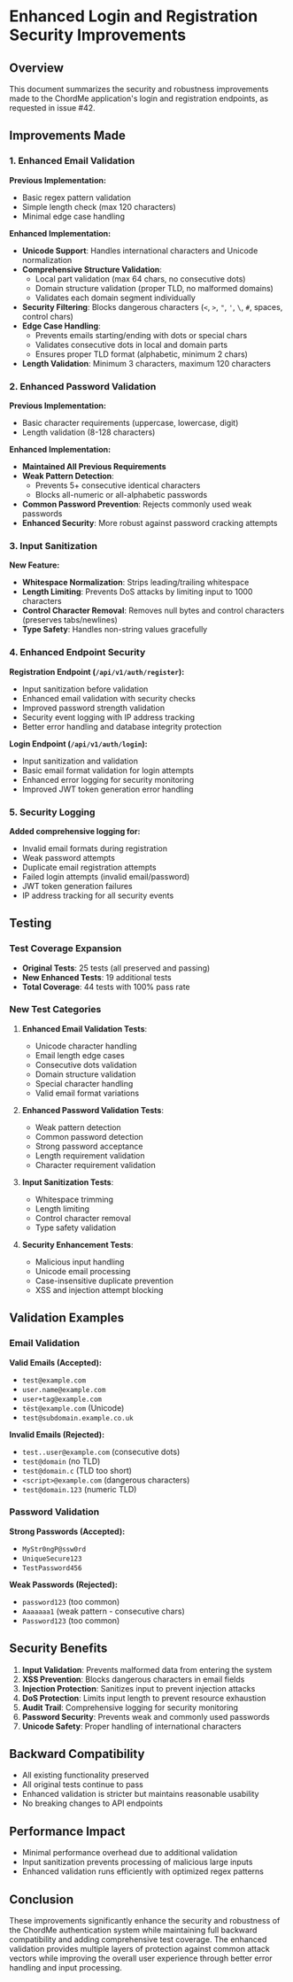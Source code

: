 # Enhanced Login and Registration Security Improvements

## Overview

This document summarizes the security and robustness improvements made to the ChordMe application's login and registration endpoints, as requested in issue #42.

## Improvements Made

### 1. Enhanced Email Validation

**Previous Implementation:**
- Basic regex pattern validation
- Simple length check (max 120 characters)
- Minimal edge case handling

**Enhanced Implementation:**
- **Unicode Support**: Handles international characters and Unicode normalization
- **Comprehensive Structure Validation**: 
  - Local part validation (max 64 chars, no consecutive dots)
  - Domain structure validation (proper TLD, no malformed domains)
  - Validates each domain segment individually
- **Security Filtering**: Blocks dangerous characters (`<`, `>`, `"`, `'`, `\`, `#`, spaces, control chars)
- **Edge Case Handling**: 
  - Prevents emails starting/ending with dots or special chars
  - Validates consecutive dots in local and domain parts
  - Ensures proper TLD format (alphabetic, minimum 2 chars)
- **Length Validation**: Minimum 3 characters, maximum 120 characters

### 2. Enhanced Password Validation

**Previous Implementation:**
- Basic character requirements (uppercase, lowercase, digit)
- Length validation (8-128 characters)

**Enhanced Implementation:**
- **Maintained All Previous Requirements**
- **Weak Pattern Detection**: 
  - Prevents 5+ consecutive identical characters
  - Blocks all-numeric or all-alphabetic passwords
- **Common Password Prevention**: Rejects commonly used weak passwords
- **Enhanced Security**: More robust against password cracking attempts

### 3. Input Sanitization

**New Feature:**
- **Whitespace Normalization**: Strips leading/trailing whitespace
- **Length Limiting**: Prevents DoS attacks by limiting input to 1000 characters
- **Control Character Removal**: Removes null bytes and control characters (preserves tabs/newlines)
- **Type Safety**: Handles non-string values gracefully

### 4. Enhanced Endpoint Security

**Registration Endpoint (`/api/v1/auth/register`):**
- Input sanitization before validation
- Enhanced email validation with security checks
- Improved password strength validation
- Security event logging with IP address tracking
- Better error handling and database integrity protection

**Login Endpoint (`/api/v1/auth/login`):**
- Input sanitization and validation
- Basic email format validation for login attempts
- Enhanced error logging for security monitoring
- Improved JWT token generation error handling

### 5. Security Logging

**Added comprehensive logging for:**
- Invalid email formats during registration
- Weak password attempts
- Duplicate email registration attempts
- Failed login attempts (invalid email/password)
- JWT token generation failures
- IP address tracking for all security events

## Testing

### Test Coverage Expansion

- **Original Tests**: 25 tests (all preserved and passing)
- **New Enhanced Tests**: 19 additional tests
- **Total Coverage**: 44 tests with 100% pass rate

### New Test Categories

1. **Enhanced Email Validation Tests**:
   - Unicode character handling
   - Email length edge cases
   - Consecutive dots validation
   - Domain structure validation
   - Special character handling
   - Valid email format variations

2. **Enhanced Password Validation Tests**:
   - Weak pattern detection
   - Common password detection
   - Strong password acceptance
   - Length requirement validation
   - Character requirement validation

3. **Input Sanitization Tests**:
   - Whitespace trimming
   - Length limiting
   - Control character removal
   - Type safety validation

4. **Security Enhancement Tests**:
   - Malicious input handling
   - Unicode email processing
   - Case-insensitive duplicate prevention
   - XSS and injection attempt blocking

## Validation Examples

### Email Validation

**Valid Emails (Accepted):**
- `test@example.com`
- `user.name@example.com`
- `user+tag@example.com`
- `tëst@example.com` (Unicode)
- `test@subdomain.example.co.uk`

**Invalid Emails (Rejected):**
- `test..user@example.com` (consecutive dots)
- `test@domain` (no TLD)
- `test@domain.c` (TLD too short)
- `<script>@example.com` (dangerous characters)
- `test@domain.123` (numeric TLD)

### Password Validation

**Strong Passwords (Accepted):**
- `MyStr0ngP@ssw0rd`
- `UniqueSecure123`
- `TestPassword456`

**Weak Passwords (Rejected):**
- `password123` (too common)
- `Aaaaaaa1` (weak pattern - consecutive chars)
- `Password123` (too common)

## Security Benefits

1. **Input Validation**: Prevents malformed data from entering the system
2. **XSS Prevention**: Blocks dangerous characters in email fields
3. **Injection Protection**: Sanitizes input to prevent injection attacks
4. **DoS Protection**: Limits input length to prevent resource exhaustion
5. **Audit Trail**: Comprehensive logging for security monitoring
6. **Password Security**: Prevents weak and commonly used passwords
7. **Unicode Safety**: Proper handling of international characters

## Backward Compatibility

- All existing functionality preserved
- All original tests continue to pass
- Enhanced validation is stricter but maintains reasonable usability
- No breaking changes to API endpoints

## Performance Impact

- Minimal performance overhead due to additional validation
- Input sanitization prevents processing of malicious large inputs
- Enhanced validation runs efficiently with optimized regex patterns

## Conclusion

These improvements significantly enhance the security and robustness of the ChordMe authentication system while maintaining full backward compatibility and adding comprehensive test coverage. The enhanced validation provides multiple layers of protection against common attack vectors while improving the overall user experience through better error handling and input processing.